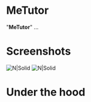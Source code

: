 # MeTutor

"**MeTutor**" ...

# Screenshots

![N|Solid](https://i.imgur.com/mx2U540.png) ![N|Solid](https://i.imgur.com/U8X3eNl.png)

# Under the hood





